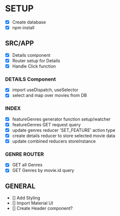 # SETUP
- [x] Create database
- [x] npm install  

## SRC/APP
- [x] Details component
- [x] Router setup for Details
- [x] Handle Click function

### DETAILS Component
- [x] import useDispatch, useSelector
- [x] select and map over movies from DB

### INDEX
- [x] featureGenres generator function setup/watcher
- [x] featureGenres GET request query
- [x] update genres reducer 'SET_FEATURE' action type
- [x] create details reducer to store selected movie data
- [x] update combined reducers storeInstance

### GENRE ROUTER
- [x] GET all Genres
- [x] GET Genres by movie.id query

## GENERAL
- [] Add Styling
- [] Import Material UI
- [] Create Header component?
